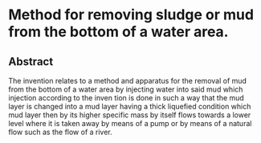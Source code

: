 # Method for removing sludge or mud from the bottom of a water area.

## Abstract
The invention relates to a method and apparatus for the removal of mud from the bottom of a water area by injecting water into said mud which injection according to the inven tion is done in such a way that the mud layer is changed into a mud layer having a thick liquefied condition which mud layer then by its higher specific mass by itself flows towards a lower level where it is taken away by means of a pump or by means of a natural flow such as the flow of a river.